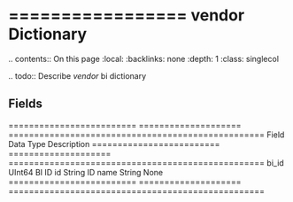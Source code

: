 

=================
vendor Dictionary
=================

.. contents:: On this page
    :local:
    :backlinks: none
    :depth: 1
    :class: singlecol

.. todo::
    Describe *vendor* bi dictionary

Fields
------

========================= ==================== ==================================================
Field                     Data Type            Description
========================= ==================== ==================================================
bi_id                     UInt64               BI ID
id                        String               ID
name                      String               None
========================= ==================== ==================================================
